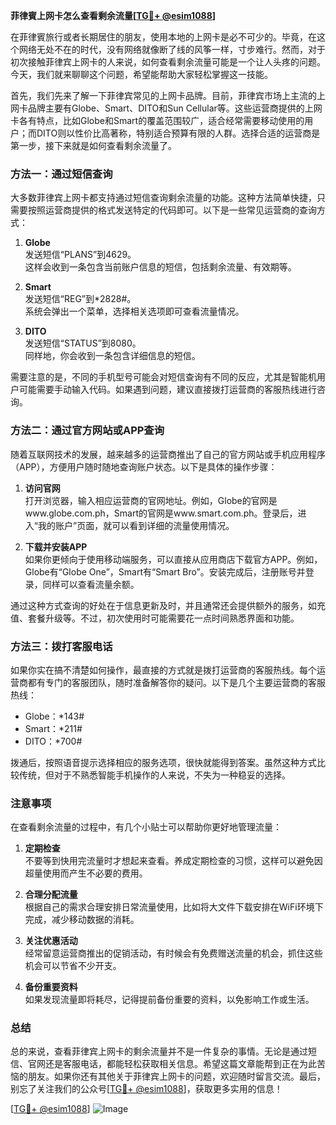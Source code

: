 **菲律賓上网卡怎么查看剩余流量[[TG💪+ @esim1088](https://t.me/s/esim1088)]**

在菲律賓旅行或者长期居住的朋友，使用本地的上网卡是必不可少的。毕竟，在这个网络无处不在的时代，没有网络就像断了线的风筝一样，寸步难行。然而，对于初次接触菲律宾上网卡的人来说，如何查看剩余流量可能是一个让人头疼的问题。今天，我们就来聊聊这个问题，希望能帮助大家轻松掌握这一技能。

首先，我们先来了解一下菲律宾常见的上网卡品牌。目前，菲律宾市场上主流的上网卡品牌主要有Globe、Smart、DITO和Sun Cellular等。这些运营商提供的上网卡各有特点，比如Globe和Smart的覆盖范围较广，适合经常需要移动使用的用户；而DITO则以性价比高著称，特别适合预算有限的人群。选择合适的运营商是第一步，接下来就是如何查看剩余流量了。

### 方法一：通过短信查询

大多数菲律宾上网卡都支持通过短信查询剩余流量的功能。这种方法简单快捷，只需要按照运营商提供的格式发送特定的代码即可。以下是一些常见运营商的查询方式：

1. **Globe**  
   发送短信“PLANS”到4629。  
   这样会收到一条包含当前账户信息的短信，包括剩余流量、有效期等。

2. **Smart**  
   发送短信“REG”到*2828#。  
   系统会弹出一个菜单，选择相关选项即可查看流量情况。

3. **DITO**  
   发送短信“STATUS”到8080。  
   同样地，你会收到一条包含详细信息的短信。

需要注意的是，不同的手机型号可能会对短信查询有不同的反应，尤其是智能机用户可能需要手动输入代码。如果遇到问题，建议直接拨打运营商的客服热线进行咨询。

### 方法二：通过官方网站或APP查询

随着互联网技术的发展，越来越多的运营商推出了自己的官方网站或手机应用程序（APP），方便用户随时随地查询账户状态。以下是具体的操作步骤：

1. **访问官网**  
   打开浏览器，输入相应运营商的官网地址。例如，Globe的官网是www.globe.com.ph，Smart的官网是www.smart.com.ph。登录后，进入“我的账户”页面，就可以看到详细的流量使用情况。

2. **下载并安装APP**  
   如果你更倾向于使用移动端服务，可以直接从应用商店下载官方APP。例如，Globe有“Globe One”，Smart有“Smart Bro”。安装完成后，注册账号并登录，同样可以查看流量余额。

通过这种方式查询的好处在于信息更新及时，并且通常还会提供额外的服务，如充值、套餐升级等。不过，初次使用时可能需要花一点时间熟悉界面和功能。

### 方法三：拨打客服电话

如果你实在搞不清楚如何操作，最直接的方式就是拨打运营商的客服热线。每个运营商都有专门的客服团队，随时准备解答你的疑问。以下是几个主要运营商的客服热线：

- Globe：*143#  
- Smart：*211#  
- DITO：*700#

拨通后，按照语音提示选择相应的服务选项，很快就能得到答案。虽然这种方式比较传统，但对于不熟悉智能手机操作的人来说，不失为一种稳妥的选择。

### 注意事项

在查看剩余流量的过程中，有几个小贴士可以帮助你更好地管理流量：

1. **定期检查**  
   不要等到快用完流量时才想起来查看。养成定期检查的习惯，这样可以避免因超量使用而产生不必要的费用。

2. **合理分配流量**  
   根据自己的需求合理安排日常流量使用，比如将大文件下载安排在WiFi环境下完成，减少移动数据的消耗。

3. **关注优惠活动**  
   经常留意运营商推出的促销活动，有时候会有免费赠送流量的机会，抓住这些机会可以节省不少开支。

4. **备份重要资料**  
   如果发现流量即将耗尽，记得提前备份重要的资料，以免影响工作或生活。

### 总结

总的来说，查看菲律宾上网卡的剩余流量并不是一件复杂的事情。无论是通过短信、官网还是客服电话，都能轻松获取相关信息。希望这篇文章能帮到正在为此苦恼的朋友。如果你还有其他关于菲律宾上网卡的问题，欢迎随时留言交流。最后，别忘了关注我们的公众号[[TG💪+ @esim1088](https://t.me/s/esim1088)]，获取更多实用的信息！

[[TG💪+ @esim1088](https://t.me/s/esim1088)] ![Image](https://i.postimg.cc/4NQfJmqS/Snipaste-2025-05-13-00-14-12.png)